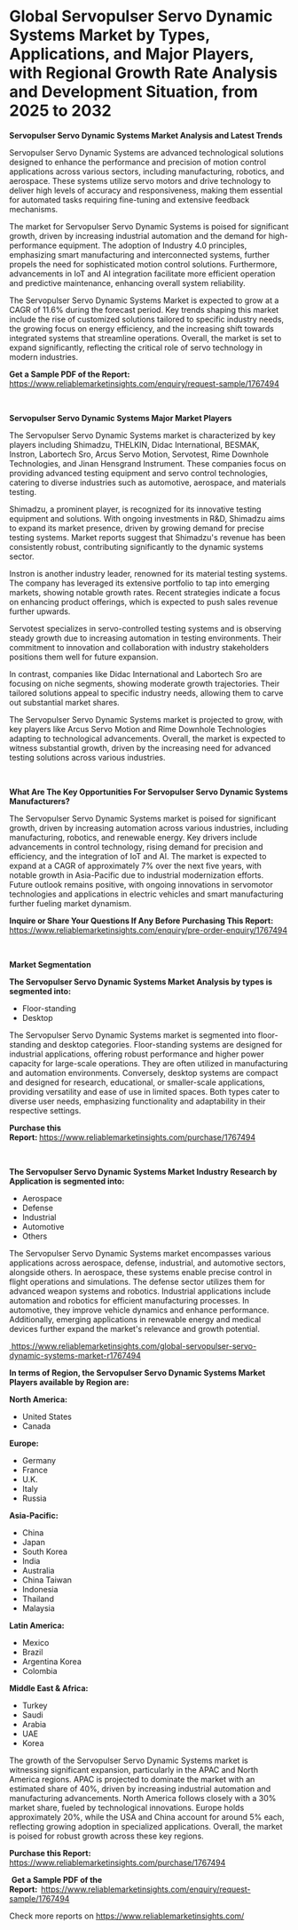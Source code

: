 <p><h1>Global Servopulser Servo Dynamic Systems Market by Types, Applications, and Major Players, with Regional Growth Rate Analysis and Development Situation, from 2025 to 2032</h1></p><p><strong>Servopulser Servo Dynamic Systems Market Analysis and Latest Trends</strong></p>
<p><p>Servopulser Servo Dynamic Systems are advanced technological solutions designed to enhance the performance and precision of motion control applications across various sectors, including manufacturing, robotics, and aerospace. These systems utilize servo motors and drive technology to deliver high levels of accuracy and responsiveness, making them essential for automated tasks requiring fine-tuning and extensive feedback mechanisms.</p><p>The market for Servopulser Servo Dynamic Systems is poised for significant growth, driven by increasing industrial automation and the demand for high-performance equipment. The adoption of Industry 4.0 principles, emphasizing smart manufacturing and interconnected systems, further propels the need for sophisticated motion control solutions. Furthermore, advancements in IoT and AI integration facilitate more efficient operation and predictive maintenance, enhancing overall system reliability.</p><p>The Servopulser Servo Dynamic Systems Market is expected to grow at a CAGR of 11.6% during the forecast period. Key trends shaping this market include the rise of customized solutions tailored to specific industry needs, the growing focus on energy efficiency, and the increasing shift towards integrated systems that streamline operations. Overall, the market is set to expand significantly, reflecting the critical role of servo technology in modern industries.</p></p>
<p><strong>Get a Sample PDF of the Report:&nbsp;</strong> <a href="https://www.reliablemarketinsights.com/enquiry/request-sample/1767494?utm_campaign=3531&utm_medium=2&utm_source=Github&utm_content=ia&utm_term=11042025&utm_id=servopulser-servo-dynamic-systems">https://www.reliablemarketinsights.com/enquiry/request-sample/1767494</a></p>
<p>&nbsp;</p>
<p><strong>Servopulser Servo Dynamic Systems Major Market Players</strong></p>
<p><p>The Servopulser Servo Dynamic Systems market is characterized by key players including Shimadzu, THELKIN, Didac International, BESMAK, Instron, Labortech Sro, Arcus Servo Motion, Servotest, Rime Downhole Technologies, and Jinan Hensgrand Instrument. These companies focus on providing advanced testing equipment and servo control technologies, catering to diverse industries such as automotive, aerospace, and materials testing.</p><p>Shimadzu, a prominent player, is recognized for its innovative testing equipment and solutions. With ongoing investments in R&D, Shimadzu aims to expand its market presence, driven by growing demand for precise testing systems. Market reports suggest that Shimadzu's revenue has been consistently robust, contributing significantly to the dynamic systems sector.</p><p>Instron is another industry leader, renowned for its material testing systems. The company has leveraged its extensive portfolio to tap into emerging markets, showing notable growth rates. Recent strategies indicate a focus on enhancing product offerings, which is expected to push sales revenue further upwards.</p><p>Servotest specializes in servo-controlled testing systems and is observing steady growth due to increasing automation in testing environments. Their commitment to innovation and collaboration with industry stakeholders positions them well for future expansion. </p><p>In contrast, companies like Didac International and Labortech Sro are focusing on niche segments, showing moderate growth trajectories. Their tailored solutions appeal to specific industry needs, allowing them to carve out substantial market shares.</p><p>The Servopulser Servo Dynamic Systems market is projected to grow, with key players like Arcus Servo Motion and Rime Downhole Technologies adapting to technological advancements. Overall, the market is expected to witness substantial growth, driven by the increasing need for advanced testing solutions across various industries.</p></p>
<p>&nbsp;</p>
<p><strong>What Are The Key Opportunities For Servopulser Servo Dynamic Systems Manufacturers?</strong></p>
<p><p>The Servopulser Servo Dynamic Systems market is poised for significant growth, driven by increasing automation across various industries, including manufacturing, robotics, and renewable energy. Key drivers include advancements in control technology, rising demand for precision and efficiency, and the integration of IoT and AI. The market is expected to expand at a CAGR of approximately 7% over the next five years, with notable growth in Asia-Pacific due to industrial modernization efforts. Future outlook remains positive, with ongoing innovations in servomotor technologies and applications in electric vehicles and smart manufacturing further fueling market dynamism.</p></p>
<p><strong>Inquire or Share Your Questions If Any Before Purchasing This Report:</strong> <a href="https://www.reliablemarketinsights.com/enquiry/pre-order-enquiry/1767494?utm_campaign=3531&utm_medium=2&utm_source=Github&utm_content=ia&utm_term=11042025&utm_id=servopulser-servo-dynamic-systems">https://www.reliablemarketinsights.com/enquiry/pre-order-enquiry/1767494</a></p>
<p>&nbsp;</p>
<p><strong>Market Segmentation</strong></p>
<p><strong>The Servopulser Servo Dynamic Systems Market Analysis by types is segmented into:</strong></p>
<p><ul><li>Floor-standing</li><li>Desktop</li></ul></p>
<p><p>The Servopulser Servo Dynamic Systems market is segmented into floor-standing and desktop categories. Floor-standing systems are designed for industrial applications, offering robust performance and higher power capacity for large-scale operations. They are often utilized in manufacturing and automation environments. Conversely, desktop systems are compact and designed for research, educational, or smaller-scale applications, providing versatility and ease of use in limited spaces. Both types cater to diverse user needs, emphasizing functionality and adaptability in their respective settings.</p></p>
<p><strong>Purchase this Report:&nbsp;</strong><a href="https://www.reliablemarketinsights.com/purchase/1767494?utm_campaign=3531&utm_medium=2&utm_source=Github&utm_content=ia&utm_term=11042025&utm_id=servopulser-servo-dynamic-systems">https://www.reliablemarketinsights.com/purchase/1767494</a></p>
<p>&nbsp;</p>
<p><strong>The Servopulser Servo Dynamic Systems Market Industry Research by Application is segmented into:</strong></p>
<p><ul><li>Aerospace</li><li>Defense</li><li>Industrial</li><li>Automotive</li><li>Others</li></ul></p>
<p><p>The Servopulser Servo Dynamic Systems market encompasses various applications across aerospace, defense, industrial, and automotive sectors, alongside others. In aerospace, these systems enable precise control in flight operations and simulations. The defense sector utilizes them for advanced weapon systems and robotics. Industrial applications include automation and robotics for efficient manufacturing processes. In automotive, they improve vehicle dynamics and enhance performance. Additionally, emerging applications in renewable energy and medical devices further expand the market's relevance and growth potential.</p></p>
<p><a href="https://www.reliablemarketinsights.com/global-servopulser-servo-dynamic-systems-market-r1767494?utm_campaign=3531&utm_medium=2&utm_source=Github&utm_content=ia&utm_term=11042025&utm_id=servopulser-servo-dynamic-systems">&nbsp;https://www.reliablemarketinsights.com/global-servopulser-servo-dynamic-systems-market-r1767494</a></p>
<p><strong>In terms of Region, the Servopulser Servo Dynamic Systems Market Players available by Region are:</strong></p>
<p>
    <p> <strong> North America: </strong>
        <ul>
            <li>United States</li>
            <li>Canada</li>
        </ul>
        </p> 
    <p> <strong> Europe: </strong>
        <ul>
            <li>Germany</li>
            <li>France</li>
            <li>U.K.</li>
            <li>Italy</li>
            <li>Russia</li>
        </ul>
        </p> 
    <p> <strong> Asia-Pacific: </strong>
        <ul>
            <li>China</li>
            <li>Japan</li>
            <li>South Korea</li>
            <li>India</li>
            <li>Australia</li>
            <li>China Taiwan</li>
            <li>Indonesia</li>
            <li>Thailand</li>
            <li>Malaysia</li>
        </ul>
        </p> 
    <p> <strong> Latin America: </strong>
        <ul>
            <li>Mexico</li>
            <li>Brazil</li>
            <li>Argentina Korea</li>
            <li>Colombia</li>
        </ul>
        </p> 
    <p> <strong> Middle East & Africa: </strong>
        <ul>
            <li>Turkey</li>
            <li>Saudi</li>
            <li>Arabia</li>
            <li>UAE</li>
            <li>Korea</li>
        </ul>
    </p>
    </p>
<p><p>The growth of the Servopulser Servo Dynamic Systems market is witnessing significant expansion, particularly in the APAC and North America regions. APAC is projected to dominate the market with an estimated share of 40%, driven by increasing industrial automation and manufacturing advancements. North America follows closely with a 30% market share, fueled by technological innovations. Europe holds approximately 20%, while the USA and China account for around 5% each, reflecting growing adoption in specialized applications. Overall, the market is poised for robust growth across these key regions.</p></p>
<p><strong>Purchase this Report: </strong><a href="https://www.reliablemarketinsights.com/purchase/1767494?utm_campaign=3531&utm_medium=2&utm_source=Github&utm_content=ia&utm_term=11042025&utm_id=servopulser-servo-dynamic-systems">https://www.reliablemarketinsights.com/purchase/1767494</a></p>
<p>&nbsp;<strong>Get a Sample PDF of the Report:&nbsp;&nbsp;</strong><a href="https://www.reliablemarketinsights.com/enquiry/request-sample/1767494?utm_campaign=3531&utm_medium=2&utm_source=Github&utm_content=ia&utm_term=11042025&utm_id=servopulser-servo-dynamic-systems">https://www.reliablemarketinsights.com/enquiry/request-sample/1767494</a></p>
<p><strong></strong></p>
<p>Check more reports on <a href="https://www.reliablemarketinsights.com/?utm_campaign=3531&utm_medium=2&utm_source=Github&utm_content=ia&utm_term=11042025&utm_id=servopulser-servo-dynamic-systems">https://www.reliablemarketinsights.com/</a></p>